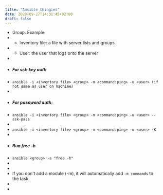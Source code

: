 ```yaml
---
title: "Ansible thingies"
date: 2020-09-27T14:31:45+02:00
draft: false
---
```


* Group: Example
* * Inventory file: a file with server lists and groups
* * User: the user that logs onto the server
*
* ##### For ssh key auth
* `ansible -i <inventory file> <group> -m <command:ping> -u <user> (if not same as user on machine)`
*
* ##### For password auth:
* `ansible -i <inventory file> <group> -m <command:ping> -u <user> --ask-pass`
*
* `ansible -i <inventory file> <group> -m <command:ping> -u <user> -K`
*
* ##### Run free -h
* `ansible <group> -a "free -h"`
*
*
* If you don't add a module (-m), it will automatically add `-m commands` to the task.
*
*
